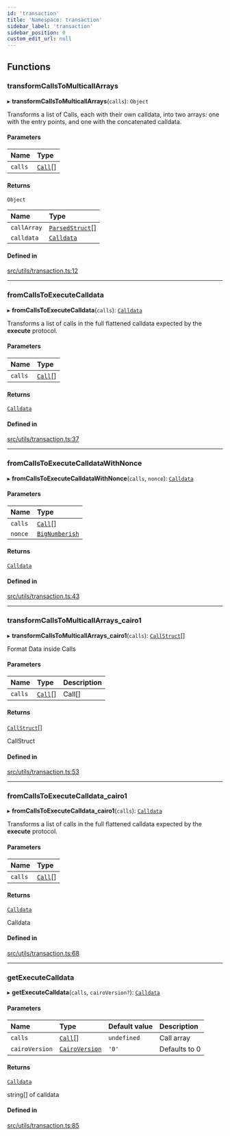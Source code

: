 ```yaml
---
id: 'transaction'
title: 'Namespace: transaction'
sidebar_label: 'transaction'
sidebar_position: 0
custom_edit_url: null
---
```


## Functions

### transformCallsToMulticallArrays

▸ **transformCallsToMulticallArrays**(`calls`): `Object`

Transforms a list of Calls, each with their own calldata, into
two arrays: one with the entry points, and one with the concatenated calldata.

#### Parameters

| Name    | Type                      |
| :------ | :------------------------ |
| `calls` | [`Call`](types.md#call)[] |

#### Returns

`Object`

| Name        | Type                                      |
| :---------- | :---------------------------------------- |
| `callArray` | [`ParsedStruct`](types.md#parsedstruct)[] |
| `calldata`  | [`Calldata`](types.md#calldata)           |

#### Defined in

[src/utils/transaction.ts:12](https://github.com/0xs34n/starknet.js/blob/v5.14.1/src/utils/transaction.ts#L12)

---

### fromCallsToExecuteCalldata

▸ **fromCallsToExecuteCalldata**(`calls`): [`Calldata`](types.md#calldata)

Transforms a list of calls in the full flattened calldata expected
by the **execute** protocol.

#### Parameters

| Name    | Type                      |
| :------ | :------------------------ |
| `calls` | [`Call`](types.md#call)[] |

#### Returns

[`Calldata`](types.md#calldata)

#### Defined in

[src/utils/transaction.ts:37](https://github.com/0xs34n/starknet.js/blob/v5.14.1/src/utils/transaction.ts#L37)

---

### fromCallsToExecuteCalldataWithNonce

▸ **fromCallsToExecuteCalldataWithNonce**(`calls`, `nonce`): [`Calldata`](types.md#calldata)

#### Parameters

| Name    | Type                                    |
| :------ | :-------------------------------------- |
| `calls` | [`Call`](types.md#call)[]               |
| `nonce` | [`BigNumberish`](types.md#bignumberish) |

#### Returns

[`Calldata`](types.md#calldata)

#### Defined in

[src/utils/transaction.ts:43](https://github.com/0xs34n/starknet.js/blob/v5.14.1/src/utils/transaction.ts#L43)

---

### transformCallsToMulticallArrays_cairo1

▸ **transformCallsToMulticallArrays_cairo1**(`calls`): [`CallStruct`](../interfaces/types.CallStruct.md)[]

Format Data inside Calls

#### Parameters

| Name    | Type                      | Description |
| :------ | :------------------------ | :---------- |
| `calls` | [`Call`](types.md#call)[] | Call[]      |

#### Returns

[`CallStruct`](../interfaces/types.CallStruct.md)[]

CallStruct

#### Defined in

[src/utils/transaction.ts:53](https://github.com/0xs34n/starknet.js/blob/v5.14.1/src/utils/transaction.ts#L53)

---

### fromCallsToExecuteCalldata_cairo1

▸ **fromCallsToExecuteCalldata_cairo1**(`calls`): [`Calldata`](types.md#calldata)

Transforms a list of calls in the full flattened calldata expected
by the **execute** protocol.

#### Parameters

| Name    | Type                      |
| :------ | :------------------------ |
| `calls` | [`Call`](types.md#call)[] |

#### Returns

[`Calldata`](types.md#calldata)

Calldata

#### Defined in

[src/utils/transaction.ts:68](https://github.com/0xs34n/starknet.js/blob/v5.14.1/src/utils/transaction.ts#L68)

---

### getExecuteCalldata

▸ **getExecuteCalldata**(`calls`, `cairoVersion?`): [`Calldata`](types.md#calldata)

#### Parameters

| Name           | Type                                    | Default value | Description   |
| :------------- | :-------------------------------------- | :------------ | :------------ |
| `calls`        | [`Call`](types.md#call)[]               | `undefined`   | Call array    |
| `cairoVersion` | [`CairoVersion`](types.md#cairoversion) | `'0'`         | Defaults to 0 |

#### Returns

[`Calldata`](types.md#calldata)

string[] of calldata

#### Defined in

[src/utils/transaction.ts:85](https://github.com/0xs34n/starknet.js/blob/v5.14.1/src/utils/transaction.ts#L85)

